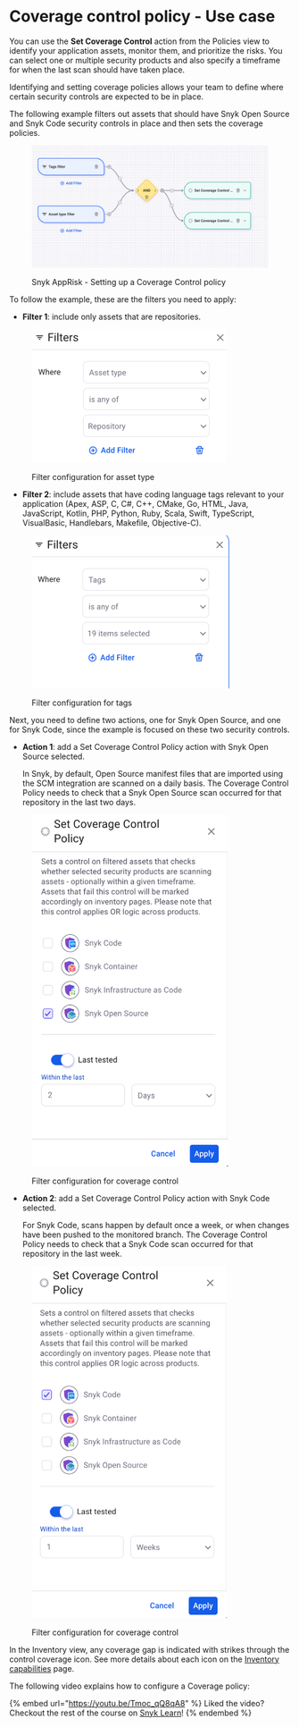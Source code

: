 # Coverage control policy - Use case

You can use the **Set Coverage Control** action from the Policies view to identify your application assets, monitor them, and prioritize the risks. You can select one or multiple security products and also specify a timeframe for when the last scan should have taken place.

Identifying and setting coverage policies allows your team to define where certain security controls are expected to be in place.

The following example filters out assets that should have Snyk Open Source and Snyk Code security controls in place and then sets the coverage policies.

<figure><img src="../../../../.gitbook/assets/image (2) (10).png" alt="AppRisk - Setting up a Coverage Control policy"><figcaption><p>Snyk AppRisk - Setting up a Coverage Control policy</p></figcaption></figure>

To follow the example, these are the filters you need to apply:

* **Filter 1**: include only assets that are repositories.

<figure><img src="../../../../.gitbook/assets/image (3) (5).png" alt="Filter configuration for asset type" width="350"><figcaption><p>Filter configuration for asset type</p></figcaption></figure>

* **Filter 2**: include assets that have coding language tags relevant to your application (Apex, ASP, C, C#, C++, CMake, Go, HTML, Java, JavaScript, Kotlin, PHP, Python, Ruby, Scala, Swift, TypeScript, VisualBasic, Handlebars, Makefile, Objective-C).

<figure><img src="../../../../.gitbook/assets/image (4) (7).png" alt="Filter configuration for tags" width="354"><figcaption><p>Filter configuration for tags</p></figcaption></figure>

Next, you need to define two actions, one for Snyk Open Source, and one for Snyk Code, since the example is focused on these two security controls.

*   **Action 1**: add a Set Coverage Control Policy action with Snyk Open Source selected.

    In Snyk, by default, Open Source manifest files that are imported using the SCM integration are scanned on a daily basis. The Coverage Control Policy needs to check that a Snyk Open Source scan occurred for that repository in the last two days.

<figure><img src="../../../../.gitbook/assets/image (5) (3).png" alt="Filter configuration for coverage control" width="352"><figcaption><p>Filter configuration for coverage control</p></figcaption></figure>

*   **Action 2**: add a Set Coverage Control Policy action with Snyk Code selected.

    For Snyk Code, scans happen by default once a week, or when changes have been pushed to the monitored branch. The Coverage Control Policy needs to check that a Snyk Code scan occurred for that repository in the last week.

<figure><img src="../../../../.gitbook/assets/image (6) (6).png" alt="Filter configuration for coverage control" width="350"><figcaption><p>Filter configuration for coverage control</p></figcaption></figure>

In the Inventory view, any coverage gap is indicated with strikes through the control coverage icon. See more details about each icon on the [Inventory capabilities](../../inventory-for-snyk-apprisk/inventory-capabilities.md) page.

The following video explains how to configure a Coverage policy:

{% embed url="https://youtu.be/Tmoc_qQ8qA8" %}
Liked the video? Checkout the rest of the course on [Snyk Learn](https://learn.snyk.io/lesson/snyk-apprisk-essentials/)!
{% endembed %}
